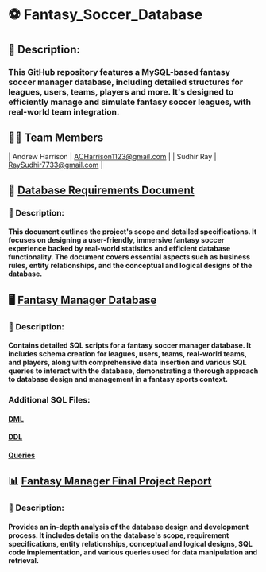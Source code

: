 # :soccer: Fantasy_Soccer_Database
## :bookmark_tabs: Description: 
### This GitHub repository features a MySQL-based fantasy soccer manager database, including detailed structures for leagues, users, teams, players and more. It's designed to efficiently manage and simulate fantasy soccer leagues, with real-world team integration.

## :man_technologist: Team Members

| Andrew Harrison | ACHarrison1123@gmail.com |
|    Sudhir Ray   |  RaySudhir7733@gmail.com |

## :page_facing_up: [Database Requirements Document]()
### :bookmark_tabs: Description:
#### This document outlines the project's scope and detailed specifications. It focuses on designing a user-friendly, immersive fantasy soccer experience backed by real-world statistics and efficient database functionality. The document covers essential aspects such as business rules, entity relationships, and the conceptual and logical designs of the database.

## :desktop_computer: [Fantasy Manager Database]()
### :bookmark_tabs: Description:
#### Contains detailed SQL scripts for a fantasy soccer manager database. It includes schema creation for leagues, users, teams, real-world teams, and players, along with comprehensive data insertion and various SQL queries to interact with the database, demonstrating a thorough approach to database design and management in a fantasy sports context.
### Additional SQL Files:
#### [DML]()
#### [DDL]()
#### [Queries]()

## :bar_chart: [Fantasy Manager Final Project Report]()
### :bookmark_tabs: Description: 
#### Provides an in-depth analysis of the database design and development process. It includes details on the database's scope, requirement specifications, entity relationships, conceptual and logical designs, SQL code implementation, and various queries used for data manipulation and retrieval.
